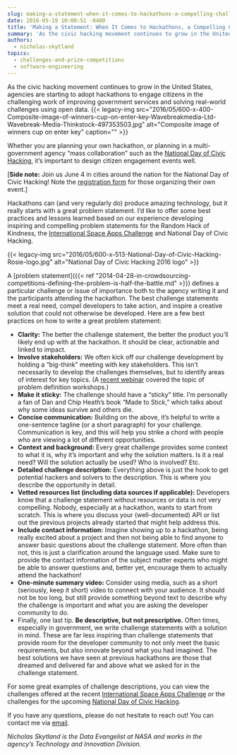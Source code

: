 ```yaml
---
slug: making-a-statement-when-it-comes-to-hackathons-a-compelling-challenge-statement-is-key-to-success
date: 2016-05-19 10:00:51 -0400
title: 'Making a Statement: When It Comes to Hackathons, a Compelling Challenge Statement Is Key to Success'
summary: 'As the civic hacking movement continues to grow in the United States, agencies are starting to adopt hackathons to engage citizens in the challenging work of improving government services and solving real-world challenges using open data. Whether you are planning your own hackathon, or planning in a multi-government agency &#8220;mass collaboration&#8221; such as the National'
authors:
  - nicholas-skytland
topics:
  - challenges-and-prize-competitions
  - software-engineering
---
```


As the civic hacking movement continues to grow in the United States, agencies are starting to adopt hackathons to engage citizens in the challenging work of improving government services and solving real-world challenges using open data. {{< legacy-img src="2016/05/600-x-400-Composite-image-of-winners-cup-on-enter-key-Wavebreakmedia-Ltd-Wavebreak-Media-Thinkstock-497353503.jpg" alt="Composite image of winners cup on enter key" caption="" >}}

Whether you are planning your own hackathon, or planning in a multi-government agency &#8220;mass collaboration&#8221; such as the [National Day of Civic Hacking](https://www.codeforamerica.org/events/national-day-2016), it’s important to design citizen engagement events well.

[**Side note:** Join us June 4 in cities around the nation for the National Day of Civic Hacking! Note the [registration form](https://cfa.typeform.com/to/TPDQuo) for those organizing their own event.]

Hackathons can (and very regularly do) produce amazing technology, but it really starts with a great problem statement. I’d like to offer some best practices and lessons learned based on our experience developing inspiring and compelling problem statements for the Random Hack of Kindness, the [International Space Apps Challenge](https://2016.spaceappschallenge.org/) and National Day of Civic Hacking.

{{< legacy-img src="2016/05/600-x-513-National-Day-of-Civic-Hacking-Rosie-logo.jpg" alt="National Day of Civic Hacking 2016 logo" >}}

A [problem statement]({{< ref "2014-04-28-in-crowdsourcing-competitions-defining-the-problem-is-half-the-battle.md" >}}) defines a particular challenge or issue of importance both to the agency writing it and the participants attending the hackathon. The best challenge statements meet a real need, compel developers to take action, and inspire a creative solution that could not otherwise be developed. Here are a few best practices on how to write a great problem statement:

  * **Clarity:** The better the challenge statement, the better the product you’ll likely end up with at the hackathon. It should be clear, actionable and linked to impact.
  * **Involve stakeholders:** We often kick off our challenge development by holding a “big-think” meeting with key stakeholders. This isn’t necessarily to develop the challenges themselves, but to identify areas of interest for key topics. (A [recent webinar](https://www.youtube.com/watch?v=aOT9vzNY8sY&feature=youtu.be) covered the topic of problem definition workshops.)
  * **Make it sticky:** The challenge should have a “sticky” title. I’m personally a fan of Dan and Chip Heath’s book “Made to Stick,” which talks about why some ideas survive and others die.
  * **Concise communication:** Building on the above, it’s helpful to write a one-sentence tagline (or a short paragraph) for your challenge. Communication is key, and this will help you strike a chord with people who are viewing a lot of different opportunities.
  * **Context and background:** Every great challenge provides some context to what it is, why it&#8217;s important and why the solution matters. Is it a real need? Will the solution actually be used? Who is involved? Etc.
  * **Detailed challenge description:** Everything above is just the hook to get potential hackers and solvers to the description. This is where you describe the opportunity in detail.
  * **Vetted resources list (including data sources if applicable):** Developers know that a challenge statement without resources or data is not very compelling. Nobody, especially at a hackathon, wants to start from scratch. This is where you discuss your (well-documented) API or list out the previous projects already started that might help address this.
  * **Include contact information:** Imagine showing up to a hackathon, being really excited about a project and then not being able to find anyone to answer basic questions about the challenge statement. More often than not, this is just a clarification around the language used. Make sure to provide the contact information of the subject matter experts who might be able to answer questions and, better yet, encourage them to actually attend the hackathon!
  * **One-minute summary video:** Consider using media, such as a short (seriously, keep it short) video to connect with your audience. It should not be too long, but still provide something beyond text to describe why the challenge is important and what you are asking the developer community to do.
  * Finally, one last tip. **Be descriptive, but not prescriptive.** Often times, especially in government, we write challenge statements with a solution in mind. These are far less inspiring than challenge statements that provide room for the developer community to not only meet the basic requirements, but also innovate beyond what you had imagined. The best solutions we have seen at previous hackathons are those that dreamed and delivered far and above what we asked for in the challenge statement.

For some great examples of challenge descriptions, you can view the challenges offered at the recent [International Space Apps Challenge](https://2016.spaceappschallenge.org/challenges) or the challenges for the upcoming [National Day of Civic Hacking](http://hackforchange.org/).

If you have any questions, please do not hesitate to reach out! You can contact me via [email](mailto:nicholas.g.skytland@nasa.gov).

_Nicholas Skytland is the Data Evangelist at NASA and works in the agency&#8217;s Technology and Innovation Division._
